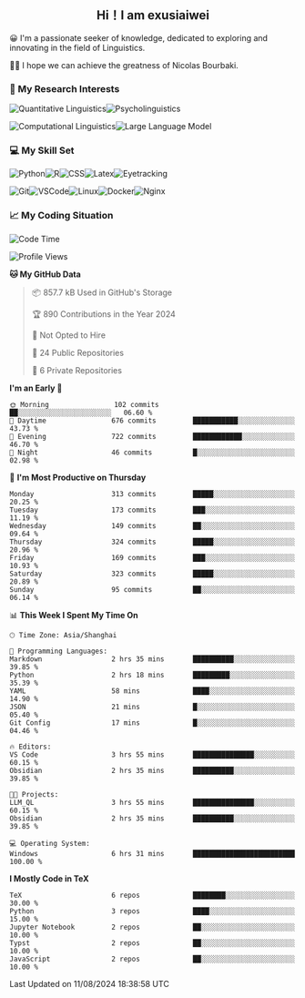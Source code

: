   

## <div align="center">Hi！I am exusiaiwei</div>  

😀 I'm a passionate seeker of knowledge, dedicated to exploring and innovating in the field of Linguistics.

🙋‍♂️ I hope we can achieve the greatness of Nicolas Bourbaki.

### 🔬 My Research Interests  

![Quantitative Linguistics](https://img.shields.io/badge/Quantitative%20Linguistics-%230072CC.svg?&style=for-the-badge&logo=appveyor&logoColor=white)![Psycholinguistics](https://img.shields.io/badge/Psycholinguistics-%2301a3a1.svg?&style=for-the-badge&logo=AWS%20Amplify&logoColor=white)

![Computational Linguistics](https://img.shields.io/badge/Computational%20Linguistics-%231877F2.svg?&style=for-the-badge&logo=Markdown&logoColor=white)![Large Language Model](https://img.shields.io/badge/Large%20Language%20Model-%23F76300.svg?&style=for-the-badge&logo=Android&logoColor=white)

### 💻 My Skill Set

![Python](https://img.shields.io/badge/Python-%2314354C.svg?style=for-the-badge&logo=python&logoColor=white&color=2AB3E3)![R](https://img.shields.io/badge/-R-276DC3?style=for-the-badge&logo=r&logoColor=white)![CSS](https://img.shields.io/badge/-CSS-1572B6?style=for-the-badge&logo=css3&logoColor=white)![Latex](https://img.shields.io/badge/-Latex-008080?style=for-the-badge&logo=latex&logoColor=white)![Eyetracking](https://img.shields.io/badge/Eyetracking-%230078D6?style=for-the-badge&logo=SearXNG&logoColor=#3050FF)

![Git](https://img.shields.io/badge/-Git-F05032?style=for-the-badge&logo=git&logoColor=white)![VSCode](https://img.shields.io/badge/-VSCode-007ACC?style=for-the-badge&logo=visual-studio-code&logoColor=white)![Linux](https://img.shields.io/badge/-Linux-FCC624?style=for-the-badge&logo=linux&logoColor=black)![Docker](https://img.shields.io/badge/-Docker-2496ED?style=for-the-badge&logo=docker&logoColor=white)![Nginx](https://img.shields.io/badge/-Nginx-009639?style=for-the-badge&logo=nginx&logoColor=white)

### 📈 My Coding Situation

<!--START_SECTION:waka-->
![Code Time](http://img.shields.io/badge/Code%20Time-237%20hrs%2025%20mins-blue)

![Profile Views](http://img.shields.io/badge/Profile%20Views-0-blue)

**🐱 My GitHub Data** 

> 📦 857.7 kB Used in GitHub's Storage 
 > 
> 🏆 890 Contributions in the Year 2024
 > 
> 🚫 Not Opted to Hire
 > 
> 📜 24 Public Repositories 
 > 
> 🔑 6 Private Repositories 
 > 
**I'm an Early 🐤** 

```text
🌞 Morning                102 commits         ██░░░░░░░░░░░░░░░░░░░░░░░   06.60 % 
🌆 Daytime                676 commits         ███████████░░░░░░░░░░░░░░   43.73 % 
🌃 Evening                722 commits         ████████████░░░░░░░░░░░░░   46.70 % 
🌙 Night                  46 commits          █░░░░░░░░░░░░░░░░░░░░░░░░   02.98 % 
```
📅 **I'm Most Productive on Thursday** 

```text
Monday                   313 commits         █████░░░░░░░░░░░░░░░░░░░░   20.25 % 
Tuesday                  173 commits         ███░░░░░░░░░░░░░░░░░░░░░░   11.19 % 
Wednesday                149 commits         ██░░░░░░░░░░░░░░░░░░░░░░░   09.64 % 
Thursday                 324 commits         █████░░░░░░░░░░░░░░░░░░░░   20.96 % 
Friday                   169 commits         ███░░░░░░░░░░░░░░░░░░░░░░   10.93 % 
Saturday                 323 commits         █████░░░░░░░░░░░░░░░░░░░░   20.89 % 
Sunday                   95 commits          ██░░░░░░░░░░░░░░░░░░░░░░░   06.14 % 
```


📊 **This Week I Spent My Time On** 

```text
🕑︎ Time Zone: Asia/Shanghai

💬 Programming Languages: 
Markdown                 2 hrs 35 mins       ██████████░░░░░░░░░░░░░░░   39.85 % 
Python                   2 hrs 18 mins       █████████░░░░░░░░░░░░░░░░   35.39 % 
YAML                     58 mins             ████░░░░░░░░░░░░░░░░░░░░░   14.90 % 
JSON                     21 mins             █░░░░░░░░░░░░░░░░░░░░░░░░   05.40 % 
Git Config               17 mins             █░░░░░░░░░░░░░░░░░░░░░░░░   04.46 % 

🔥 Editors: 
VS Code                  3 hrs 55 mins       ███████████████░░░░░░░░░░   60.15 % 
Obsidian                 2 hrs 35 mins       ██████████░░░░░░░░░░░░░░░   39.85 % 

🐱‍💻 Projects: 
LLM_QL                   3 hrs 55 mins       ███████████████░░░░░░░░░░   60.15 % 
Obsidian                 2 hrs 35 mins       ██████████░░░░░░░░░░░░░░░   39.85 % 

💻 Operating System: 
Windows                  6 hrs 31 mins       █████████████████████████   100.00 % 
```

**I Mostly Code in TeX** 

```text
TeX                      6 repos             ████████░░░░░░░░░░░░░░░░░   30.00 % 
Python                   3 repos             ████░░░░░░░░░░░░░░░░░░░░░   15.00 % 
Jupyter Notebook         2 repos             ██░░░░░░░░░░░░░░░░░░░░░░░   10.00 % 
Typst                    2 repos             ██░░░░░░░░░░░░░░░░░░░░░░░   10.00 % 
JavaScript               2 repos             ██░░░░░░░░░░░░░░░░░░░░░░░   10.00 % 
```




 Last Updated on 11/08/2024 18:38:58 UTC
<!--END_SECTION:waka-->
